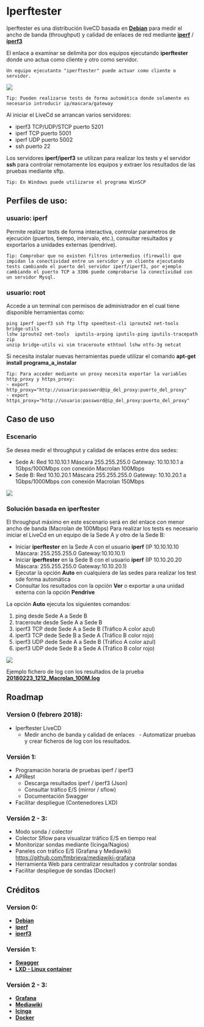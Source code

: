 # Iperftester

Iperftester es una distribución liveCD basada en [**Debian**](https://www.debian.org/) para medir el ancho de banda (throughput) y calidad de enlaces de red mediante [**iperf**](https://sourceforge.net/projects/iperf2/) / [**iperf3**](https://github.com/esnet/iperf#iperf3--a-tcp-udp-and-sctp-network-bandwidth-measurement-tool) 

El enlace a examinar se delimita por dos equipos ejecutando **iperftester** donde uno actua como cliente y otro como servidor.

```
Un equipo ejecutanto "iperftester" puede actuar como cliente o servidor.
```

![](https://github.com/fmbrieva/iperftester/blob/master/use_case/iperftester_version_00r04.png?raw=true)

```
Tip: Pueden realizarse tests de forma automática donde solamente es necesario introducir ip/mascara/gateway
```

Al iniciar el LiveCd se arrancan varios servidores:
 - iperf3 TCP/UDP/STCP puerto 5201
 - iperf TCP puerto 5001
 - iperf UDP puerto 5002
 - ssh puerto 22
 
Los servidores **iperf/iperf3** se utilizan para realizar los tests  y el servidor **ssh** para controlar remotamente los equipos y extraer los resultados de las pruebas mediante sftp.
 
```
Tip: En Windows puede utilizarse el programa WinSCP
```

## Perfiles de uso:

### usuario: iperf

Permite realizar tests de forma interactiva, controlar parametros de ejecución (puertos, tiempo, intervalo, etc.), consultar resultados y exportarlos a unidades externas (pendrive).

```
Tip: Comprobar que no existen filtros intermedios (firewall) que impidan la conectividad entre un servidor y un cliente ejecutando tests cambiando el puerto del servidor iperf/iperf3, por ejemplo cambiando el puerto TCP a 3306 puede comprobarse la conectividad con un servidor Mysql.
```

### usuario: root
Accede a un terminal con permisos de administrador en el cual tiene disponible herramientas como:

    ping iperf iperf3 ssh ftp lftp speedtest-cli iproute2 net-tools bridge-utils
    lshw iproute2 net-tools  iputils-arping iputils-ping iputils-tracepath  zip
    unzip bridge-utils vi vim traceroute ethtool lshw ntfs-3g netcat            

Si necesita instalar nuevas herramientas puede utilizar el comando **apt-get install programa_a_instalar**

```
Tip: Para acceder mediante un proxy necesita exportar la variables http_proxy y https_proxy:
- export http_proxy="http://usuario:password@ip_del_proxy:puerto_del_proxy"  
- export https_proxy="http://usuario:password@ip_del_proxy:puerto_del_proxy" 
```
## Caso de uso ##
### Escenario 

Se desea medir el throughput y calidad de enlaces entre dos sedes:

- Sede A: Red 10.10.10.1 Máscara 255.255.255.0 Gateway: 10.10.10.1 a 1Gbps/1000Mbps con conexión Macrolan 100Mbps 
- Sede B: Red 10.10.20.1 Máscara 255.255.255.0 Gateway: 10.10.20.1 a 1Gbps/1000Mbps con conexión Macrolan 150Mbps  

![](https://github.com/fmbrieva/iperftester/blob/master/use_case/iperftester_macrolan_100M_escenario_00r01.png?raw=true)

### Solución basada en iperftester

El throughput máximo en este escenario será en del enlace con menor ancho de banda (Macrolan de 100Mbps)
Para realizar los tests es necesario iniciar el LiveCd en un equipo de la Sede A y otro de la Sede B:

- Iniciar **iperftester** en la Sede A con el usuario **iperf** (IP 10.10.10.10 Máscara: 255.255.255.0 Gateway:10.10.10.1)
- Iniciar **iperftester** en la Sede B con el usuario **iperf** (IP 10.10.20.20 Máscara: 255.255.255.0 Gateway:10.10.20.1)
- Ejecutar la opción **Auto** en cualquiera de las sedes para realizar los test sde forma automática
- Consultar los resultados con la opción **Ver** o exportar a una unidad externa con la opción **Pendrive**

La opción **Auto** ejecuta los siguientes comandos:

   1) ping desde Sede A a Sede B
   2) traceroute desde Sede A a Sede B
   3) iperf3 TCP dede Sede A a Sede B (Tráfico A color azul)
   4) iperf3 TCP dede Sede B a Sede A (Tráfico B color rojo)
   5) iperf3 UDP dede Sede A a Sede B (Tráfico A color azul)
   6) iperf3 UDP dede Sede B a Sede A (Tráfico B color rojo)

![](https://github.com/fmbrieva/iperftester/blob/master/use_case/iperftester_macrolan_100M_00r01.png?raw=true)

Ejemplo fichero de log con los resultados de la prueba [**20180223_1212_Macrolan_100M.log**](https://www.debian.org/)


## Roadmap

### Version 0 (febrero 2018):

- Iperftester LiveCD
   - Medir ancho de banda y calidad de enlaces
   - Automatizar pruebas y crear ficheros de log con los resultados.

### Versión 1:

- Programación horaria de pruebas iperf / iperf3
- APIRest
   - Descarga resultados iperf / iperf3 (Json)
   - Consultar tráfico E/S (mirror / sflow) 
   - Documentación Swagger
- Facilitar despliegue (Contenedores LXD)

### Versión 2 - 3:
- Modo sonda / colector
- Colector Sflow para visualizar tráfico E/S en tiempo real 
- Monitorizar sondas mediante (Icinga/Nagios)
- Paneles con tráfico E/S (Grafana y Mediawiki) https://github.com/fmbrieva/mediawiki-grafana
- Herramienta Web para centralizar resultados y controlar sondas
- Facilitar despliegue de sondas (Docker)

## Créditos

### Version 0:
- [**Debian**](https://www.debian.org/)
- [**iperf**](https://sourceforge.net/projects/iperf2/)
- [**iperf3**](https://github.com/esnet/iperf#iperf3--a-tcp-udp-and-sctp-network-bandwidth-measurement-tool)

### Versión 1:
- [**Swagger**](https://swagger.io/)
- [**LXD - Linux container**](https://linuxcontainers.org/lxd/)

### Versión 2 - 3:
- [**Grafana**](https://grafana.com/)
- [**Mediawiki**](https://www.mediawiki.org/wiki/MediaWiki)
- [**Icinga**](https://www.icinga.com/)
- [**Docker**](https://www.docker.com/)
